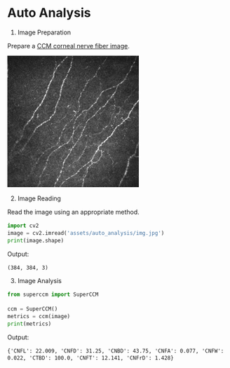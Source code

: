 # Auto Analysis


1. Image Preparation

Prepare a [CCM corneal nerve fiber image](assets/auto_analysis/img.jpg).

<img src="assets/auto_analysis/img.jpg" width="300">

2. Image Reading

Read the image using an appropriate method.
```python
import cv2
image = cv2.imread('assets/auto_analysis/img.jpg')
print(image.shape)
```
Output:
```text
(384, 384, 3)
```

3. Image Analysis

```python
from superccm import SuperCCM

ccm = SuperCCM()
metrics = ccm(image)
print(metrics)
```
Output:
```text
{'CNFL': 22.009, 'CNFD': 31.25, 'CNBD': 43.75, 'CNFA': 0.077, 'CNFW': 0.022, 'CTBD': 100.0, 'CNFT': 12.141, 'CNFrD': 1.428}
```